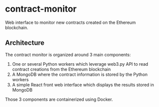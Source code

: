 # contract-monitor
Web interface to monitor new contracts created on the Ethereum blockchain.

## Architecture

The contract monitor is organized around 3 main components:
1. One or several Python workers which leverage web3.py API to read contract creations from the Ethereum blockchain
2. A MongoDB where the contract information is stored by the Python workers
3. A simple React front web interface which displays the results stored in MongoDB

Those 3 components are containerized using Docker.
